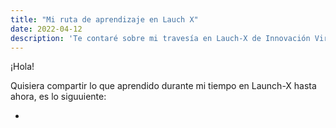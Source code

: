 ```yaml
---
title: "Mi ruta de aprendizaje en Lauch X"
date: 2022-04-12
description: 'Te contaré sobre mi travesía en Lauch-X de Innovación Virtual'
---
```


¡Hola!

Quisiera compartir lo que aprendido durante mi tiempo en Launch-X hasta ahora, es lo siguuiente: 

-
